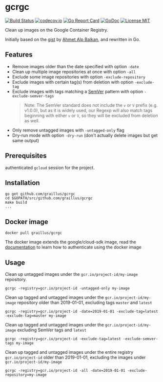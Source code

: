 gcrgc
=====

[![Build Status](https://travis-ci.org/graillus/gcrgc.svg?branch=master)](https://travis-ci.org/graillus/gcrgc)
[![codecov.io](http://codecov.io/github/graillus/gcrgc/coverage.svg?branch=master)](http://codecov.io/github/graillus/gcrgc?branch=master)
[![Go Report Card](https://goreportcard.com/badge/github.com/graillus/gcrgc)](https://goreportcard.com/report/github.com/graillus/gcrgc)
[![GoDoc](https://godoc.org/github.com/graillus/gcrgc?status.svg)](https://godoc.org/github.com/graillus/gcrgc)
[![License MIT](https://img.shields.io/github/license/graillus/gcrgc.svg)](https://github.com/graillus/gcrgc/blob/master/LICENSE)

Clean up images on the Google Container Registry.

Initially based on the [gist](https://gist.github.com/ahmetb/7ce6d741bd5baa194a3fac6b1fec8bb7) by [Ahmet Alp Balkan](https://gist.github.com/ahmetb), and rewritten in Go.

## Features

- Remove images older than the date specified with option `-date`
- Clean up multiple image repositories at once with option `-all`
- Exclude some image repositories with option `-exclude-repository`
- Exclude images with certain tag(s) from deletion with option `-exclude-tag`
- Exclude images with tags matching a [SemVer](https://semver.org) pattern with option `-exclude-semver-tags`
  > Note: The SemVer standard does not include the `v` or `V` prefix (e.g. v1.0.0), but as it is widely used, our Regexp will also match tags beginning with either `v` or `V`, so they will be excluded from deletion as well.
- Only remove untagged images with `-untagged-only` flag
- Dry-run mode with option `-dry-run` (don't actually delete images but get same output)

## Prerequisites
authenticated `gcloud` session for the project.

## Installation

```
go get github.com/graillus/gcrgc
cd $GOPATH/src/github.com/graillus/gcrgc
make build
...
```

## Docker image

```
docker pull graillus/gcrgc
```

The docker image extends the google/cloud-sdk image, read the [documentation](https://hub.docker.com/r/google/cloud-sdk/) to learn how to authenticate using the docker image

## Usage

Clean up untagged images under the `gcr.io/project-id/my-image` repository.
```
gcrgc -registry=gcr.io/project-id -untagged-only my-image
```

Clean up tagged and untagged images under the `gcr.io/project-id/my-image` repository older than 2019-01-01, excluding tags `master` and `latest`
```
gcrgc -registry=gcr.io/project-id -date=2019-01-01 -exclude-tag=latest -exclude-tag=master my-image
```

Clean up tagged and untagged images under the `gcr.io/project-id/my-image` excluding SemVer tags and `latest`
```
gcrgc -registry=gcr.io/project-id -exclude-tag=latest -exclude-semver-tags my-image
```

Clean up tagged and untagged images under the entire registry `gcr.io/project-id` older than 2019-01-01, excluding the images under `gcr.io/project-id/my-image`
```
gcrgc -registry=gcr.io/project-id -all -date=2019-01-01 -exclude-repository=my-image
```
